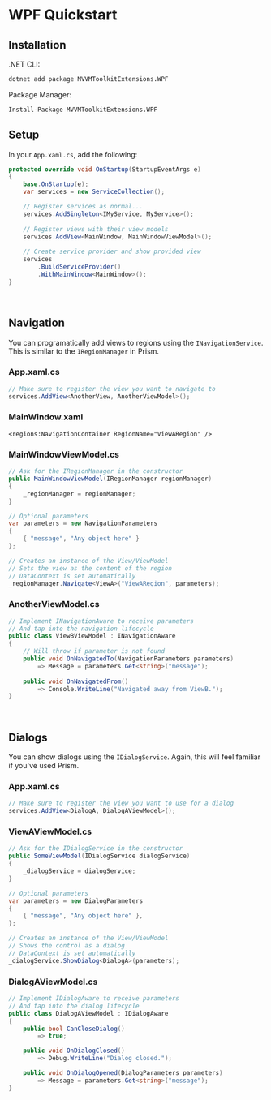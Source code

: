 # WPF Quickstart

## Installation

.NET CLI:

```bash
dotnet add package MVVMToolkitExtensions.WPF
```

Package Manager:

```bash
Install-Package MVVMToolkitExtensions.WPF
```


## Setup

In your `App.xaml.cs`, add the following:

```csharp
protected override void OnStartup(StartupEventArgs e)
{
    base.OnStartup(e);
    var services = new ServiceCollection();

    // Register services as normal...
    services.AddSingleton<IMyService, MyService>();
    
    // Register views with their view models
    services.AddView<MainWindow, MainWindowViewModel>();
    
    // Create service provider and show provided view
    services
        .BuildServiceProvider()
        .WithMainWindow<MainWindow>();
}
```

<br>

## Navigation

You can programatically add views to regions using the `INavigationService`.
This is similar to the `IRegionManager` in Prism.

### App.xaml.cs

```csharp
// Make sure to register the view you want to navigate to
services.AddView<AnotherView, AnotherViewModel>();
```

### MainWindow.xaml

```xaml
<regions:NavigationContainer RegionName="ViewARegion" />
```
### MainWindowViewModel.cs

```csharp
// Ask for the IRegionManager in the constructor
public MainWindowViewModel(IRegionManager regionManager)
{
    _regionManager = regionManager;
}
```

```csharp
// Optional parameters
var parameters = new NavigationParameters 
{ 
    { "message", "Any object here" } 
};

// Creates an instance of the View/ViewModel
// Sets the view as the content of the region
// DataContext is set automatically
_regionManager.Navigate<ViewA>("ViewARegion", parameters);
```

### AnotherViewModel.cs

```csharp
// Implement INavigationAware to receive parameters
// And tap into the navigation lifecycle
public class ViewBViewModel : INavigationAware 
{
    // Will throw if parameter is not found
    public void OnNavigatedTo(NavigationParameters parameters) 
        => Message = parameters.Get<string>("message");
    
    public void OnNavigatedFrom() 
        => Console.WriteLine("Navigated away from ViewB.");
}
```

<br>

## Dialogs

You can show dialogs using the `IDialogService`. Again, this will feel familiar if you've used Prism.

### App.xaml.cs

```csharp
// Make sure to register the view you want to use for a dialog
services.AddView<DialogA, DialogAViewModel>();
```

### ViewAViewModel.cs

```csharp
// Ask for the IDialogService in the constructor
public SomeViewModel(IDialogService dialogService)
{
    _dialogService = dialogService;
}
```

```csharp
// Optional parameters
var parameters = new DialogParameters
{
    { "message", "Any object here" },
};

// Creates an instance of the View/ViewModel
// Shows the control as a dialog
// DataContext is set automatically
_dialogService.ShowDialog<DialogA>(parameters);
```

### DialogAViewModel.cs

```csharp
// Implement IDialogAware to receive parameters
// And tap into the dialog lifecycle
public class DialogAViewModel : IDialogAware
{
    public bool CanCloseDialog() 
        => true;

    public void OnDialogClosed() 
        => Debug.WriteLine("Dialog closed.");

    public void OnDialogOpened(DialogParameters parameters)
        => Message = parameters.Get<string>("message");
}
```
